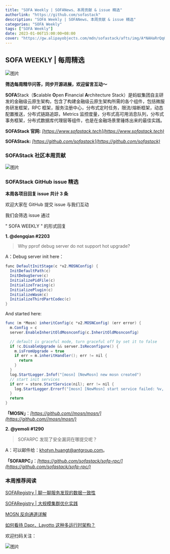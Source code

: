 ```yaml
---
title: "SOFA Weekly | SOFANews、本周贡献 & issue 精选"
authorlink: "https://github.com/sofastack"
description: "SOFA Weekly | SOFANews、本周贡献 & issue 精选"
categories: "SOFA Weekly"
tags: ["SOFA Weekly"]
date: 2023-01-06T15:00:00+08:00
cover: "https://gw.alipayobjects.com/mdn/sofastack/afts/img/A*NAHaRrQqGzAAAAAAAAAAAAAAARQnAQ"
---
```


## SOFA WEEKLY | 每周精选

![图片](https://p3-juejin.byteimg.com/tos-cn-i-k3u1fbpfcp/1e08fca65f7643c783d33f590bb41d5a~tplv-k3u1fbpfcp-zoom-1.image)

**筛选每周精华问答，同步开源进展，欢迎留言互动～**

**SOFA**Stack（**S**calable **O**pen **F**inancial **A**rchitecture Stack）是蚂蚁集团自主研发的金融级云原生架构，包含了构建金融级云原生架构所需的各个组件，包括微服务研发框架，RPC 框架，服务注册中心，分布式定时任务，限流/熔断框架，动态配置推送，分布式链路追踪，Metrics 监控度量，分布式高可用消息队列，分布式事务框架，分布式数据库代理层等组件，也是在金融场景里锤炼出来的最佳实践。

**SOFAStack 官网:** *[https://www.sofastack.tech](https://www.sofastack.tech)*

**SOFAStack:** *[https://github.com/sofastack](https://github.com/sofastack)*

### SOFAStack 社区本周贡献

![图片](https://mdn.alipayobjects.com/huamei_soxoym/afts/img/A*UIbfRpBphOwAAAAAAAAAAAAADrGAAQ/original)

### SOFAStack GitHub issue 精选

**本周各项目回复 issue 共计 3 条**

欢迎大家在 GitHub 提交 issue 与我们互动

我们会筛选 issue 通过 

" SOFA WEEKLY " 的形式回复

**1. @dengqian #2203**

>Why pprof debug server do not support hot upgrade?

A：Debug server init here：

```Java
func DefaultInitStage(c *v2.MOSNConfig) {
  InitDefaultPath(c)
  InitDebugServe(c)
  InitializePidFile(c)
  InitializeTracing(c)
  InitializePlugin(c)
  InitializeWasm(c)
  InitializeThirdPartCodec(c)
}
```

And started here:

```Java
func (m *Mosn) inheritConfig(c *v2.MOSNConfig) (err error) {
  m.Config = c
  server.EnableInheritOldMosnconfig(c.InheritOldMosnconfig)

  // default is graceful mode, turn graceful off by set it to false
  if !c.DisableUpgrade && server.IsReconfigure() {
    m.isFromUpgrade = true
    if err = m.inheritHandler(); err != nil {
      return
    }
  }
  log.StartLogger.Infof("[mosn] [NewMosn] new mosn created")
  // start init services
  if err = store.StartService(nil); err != nil {
    log.StartLogger.Errorf("[mosn] [NewMosn] start service failed: %v, exit", err)
  }
  return
}
```

**「MOSN」**：*[https://github.com//mosn/mosn/](https://github.com//mosn/mosn/)*

**2. @yemoli #1290** 

>SOFARPC 发现了安全漏洞在哪提交呢？

A：可以邮件给：[khotyn.huangt@antgroup.com](khotyn.huangt@antgroup.com)。

**「SOFARPC」**：*[https://github.com/sofastack/sofa-rpc/](https://github.com/sofastack/sofa-rpc/)*

### 本周推荐阅读

[SOFARegistry | 聊一聊服务发现的数据一致性](https://mp.weixin.qq.com/s?__biz=MzUzMzU5Mjc1Nw==&mid=2247520348&idx=1&sn=459c9262761bd719a028c8ea27f56591&chksm=faa37f86cdd4f690cefbcb8564ab79b327512e409ada02870561ece96c6fc07c050fdc3b7f66&scene=21)

[SOFARegistry | 大规模集群优化实践](https://mp.weixin.qq.com/s?__biz=MzUzMzU5Mjc1Nw==&mid=2247517005&idx=1&sn=685cea90982f8ecec5ffc56880d63175&chksm=faa36c97cdd4e58163830407bd827838f6ecb0a5b0e22130b507141fe9a24b2e645666fc0571&scene=21)

[MOSN 反向通道详解](https://mp.weixin.qq.com/s?__biz=MzUzMzU5Mjc1Nw==&mid=2247513902&idx=1&sn=be00c5af2e9775a4039430bf187e16f4&chksm=faa358f4cdd4d1e23d7e9c93b4a94d6e6c377f51eb5e96b6dd5f74b840e48ebd3f518c4bf80a&scene=21)

[如何看待 Dapr、Layotto 这种多运行时架构？](https://mp.weixin.qq.com/s?__biz=MzUzMzU5Mjc1Nw==&mid=2247510516&idx=1&sn=eff21915cd0ac1a8c8e3f126b549a605&chksm=faa3462ecdd4cf38ab6ab0c7201902fb53d54cea4865f9b7d7cdcdc7eaa00cf354d8b05e5393&scene=21)

欢迎扫码关注：

![图片](https://p3-juejin.byteimg.com/tos-cn-i-k3u1fbpfcp/e19d0a6d7f734ad6a585cde82ae4f3bf~tplv-k3u1fbpfcp-zoom-1.image)
